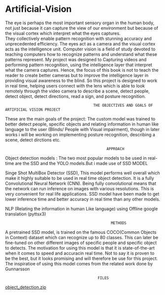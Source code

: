 # Artificial-Vision
The eye is perhaps the most important sensory organ in the human body, not just
because it can capture the view of our environment but because of the visual
cortex which interpret what the eyes captures.  
They collectively enable pattern recognition with
stunning accuracy and unprecedented efficiency. 
The eyes act as a camera and the visual cortex acts as the intelligence unit.
Computer vision is a field of study devoted to teaching computers how to
recognize patterns and understand what these patterns represent. My project was designed to Capturing
videos and performing pattern recognition, using the intelligence layer that interpret what the camera captures. Hence, the focus of
this book is not to teach the reader to create better cameras but to improve the
intelligence layer in providing visual awareness to the blind.
So this project is designed to work in real time, helping users connect with the lens which is able to look remotely through the video camera to 
describe a scene, 
detect people, 
detect object, 
detect directions, 
read a sign, 
and posture recognition.


                                            THE OBJECTIVES AND GOALS OF ARTIFICIAL VISION PROJECT
These are the main goals of the project:
The custom model was trained to better detect people, specific objects and relating information in human like language to the user (Blinds/ People with Visual impairment), though in later works i will be working on implementing posture recognition, describing a scene, detect dirctions etc.

                                                  APPROACH
Object detection models : 
The two most popular models to be used in real-time are the SSD and the YOLO models.But i made use of SSD MODEL

Singe Shot MultiBox Detector (SSD),  This model performs well overall which make it highly suitable to be used in real time object detection. It is a fully Convolutional Neural Network (CNN). Being fully convolutional means that the network can run inference on images with various resolutions. This is very convenient for real life applications.
SSD model have been made to get lower inference time and better accuracy in real time than any other models.

NLP (Relating the information in human Like language) using Offline google translation (pyttsx3)

                                                    METHODS
                                                    
A pretrained SSD model, is trained on the famous COCO(Common Objects in Context) dataset which can recognize up to 80 classes.
This can later be fine-tuned on other different images of specific people and specific object to detects.
The motivation for using this model is that it is state-of-the-art when it comes to speed and accuracin real time.
Not to say it is proven to be the best, but it looks promising and will therefore be use for this project. 
The inspiratioe of using this model comes from the related work done by Gunnarsson



                                              FILES

[object_detection.zip](https://github.com/Olubayode/Artificial-Vision/files/6473599/object_detection.zip)


